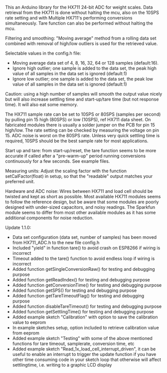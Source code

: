 
This an Arduino library for the HX711 24-bit ADC for weight scales.
Data retrieval from the HX711 is done without halting the mcu, also on the 10SPS rate setting and with Multiple HX711's performing conversions simultaneously.
Tare function can also be performed without halting the mcu.
 
Filtering and smoothing: "Moving average" method from a rolling data set combined with removal of high/low outliers is used for the retrieved value.

Selectable values in the config.h file:
- Moving average data set of 4, 8, 16, 32, 64 or 128 samples (default:16).
- Ignore high outlier; one sample is added to the data set, the peak high value of all samples in the data set is ignored (default:1)
- Ignore low outlier; one sample is added to the data set, the peak low value of all samples in the data set is ignored (default:1)

Caution: using a high number of samples will smooth the output value nicely but will also increase settling time and start-up/tare time (but not response time). It will also eat some memory.

The HX711 sample rate can be set to 10SPS or 80SPS (samples per second) by pulling pin 15 high (80SPS) or low (10SPS), ref HX711 data sheet.
On fabricated modules there is usually a solder jumper on the PCB for pin 15 high/low. The rate setting can be checked by measuring the voltage on pin 15.
ADC noise is worst on the 80SPS rate. Unless very quick settling time is required, 10SPS should be the best sample rate for most applications.

Start up and tare: from start-up/reset, the tare function seems to be more accurate if called after a "pre-warm-up" period running conversions continuously for a few seconds. See example files.

Measuring units: Adjust the scaling factor with the function setCalFactor(float) in setup, so that the "readable" output matches your preferred unit.

Hardware and ADC noise:
Wires between HX711 and load cell should be twisted and kept as short as possible.
Most available HX711 modules seems to follow the reference design, but be aware that some modules are poorly designed with under-sized capacitors, and noisy readings.
The Sparkfun module seems to differ from most other available modules as it has some additional components for noise reduction. 

Update 1.1.0:
- Data set configuration (data set, number of samples) has been moved from HX711_ADC.h to the new file config.h
- Included "yield" in function tare() to avoid crash on ESP8266 if wiring is incorrect
- Timeout added to the tare() function to avoid endless loop if wiring is incorrect
- Added function getSingleConversionRaw() for testing and debugging purpose
- Added function getReadIndex() for testing and debugging purpose
- Added function getConversionTime() for testing and debugging purpose
- Added function getSPS() for testing and debugging purpose
- Added function getTareTimeoutFlag() for testing and debugging purpose
- Added function disableTareTimeout()	for testing and debugging purpose
- Added function getSettlingTime() for testing and debugging purpose
- Added example sketch "Calibration" with option to save the calibration value to eeprom
- In example sketches setup, option included to retrieve calibration value from eeprom
- Added example sketch "Testing" with some of the above mentioned functions for tare timeout, samplerate, conversion time, etc
- Added example sketch "Read_1x_load_cell_interrupt_driven", it can be useful to enable an interrupt to trigger the update function if you have other time consuming code in your sketch loop that otherwise will affect settlingtime, i.e. writing to a graphic LCD display


